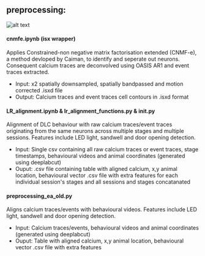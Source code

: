 ## preprocessing: 
![alt text](https://raw.githubusercontent.com/rufusmitchellheggs/neuro_analysis/preprocessing/preprocessing_pipeline.png)


#### cnmfe.ipynb (isx wrapper)
Applies Constrained-non negative matrix factorisation extended (CNMF-e), a method devloped by Caiman, to identify and seperate out neurons.  Consequent calcium traces are deconvolved using OASIS AR1 and event traces extracted.  
- Input: x2 spatially downsampled, spatially bandpassed and motion corrected .isxd file  
- Output: Calcium traces and event traces cell contours in .isxd format

#### LR_alignment.ipynb & lr_alignment_functions.py & __init__.py
Alignment of DLC behaviour with raw calcium traces/event traces originating from the same neurons across multiple stages and multiple sessions.  Features include LED light, sandwell and door opening detection.  
- Input: Single csv containing all raw calcium traces or event traces, stage timestamps, behavioural videos and animal coordinates (generated using deeplabcut)  
- Ouput: .csv file containing table with aligned calcium, x,y animal location, behavioural vector .csv file with extra features for each individual session's stages and all sessions and stages concatanated

#### preprocessing_ea_old.py   
Aligns calcium traces/events with behavioural videos.  Features include LED light, sandwell and door opening detection.  
- Input: Calcium traces/events, behavioural videos and animal coordinates (generated using deeplabcut)  
- Ouput: Table with aligned calcium, x,y animal location, behavioural vector .csv file with extra features
